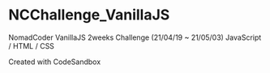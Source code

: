 # NCChallenge_VanillaJS

NomadCoder VanillaJS 2weeks Challenge (21/04/19 ~ 21/05/03)
JavaScript / HTML / CSS

Created with CodeSandbox
